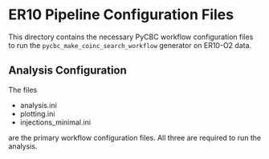 # ER10 Pipeline Configuration Files #

This directory contains the necessary PyCBC workflow configuration files to
run the ``pycbc_make_coinc_search_workflow`` generator on ER10-O2 data.

## Analysis Configuration ##

The files

 * analysis.ini
 * plotting.ini
 * injections_minimal.ini

are the primary workflow configuration files. All three are required to run
the analysis.

